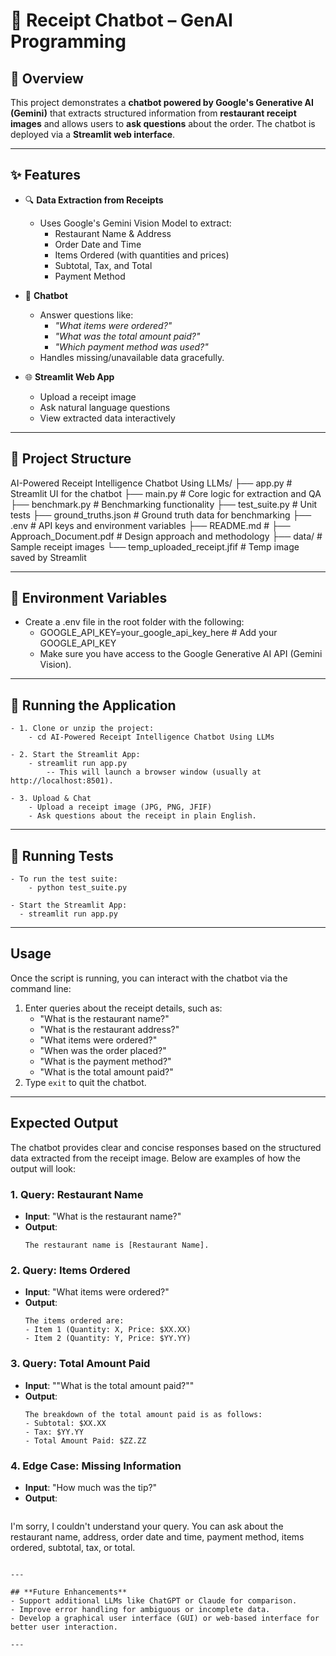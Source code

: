 # 🧾 Receipt Chatbot – GenAI Programming

## 📌 Overview

This project demonstrates a **chatbot powered by Google's Generative AI (Gemini)** that extracts structured information from **restaurant receipt images** and allows users to **ask questions** about the order. The chatbot is deployed via a **Streamlit web interface**.

---

## ✨ Features

- 🔍 **Data Extraction from Receipts**
  - Uses Google's Gemini Vision Model to extract:
    - Restaurant Name & Address
    - Order Date and Time
    - Items Ordered (with quantities and prices)
    - Subtotal, Tax, and Total
    - Payment Method

- 💬 **Chatbot**
  - Answer questions like:
    - *"What items were ordered?"*
    - *"What was the total amount paid?"*
    - *"Which payment method was used?"*
  - Handles missing/unavailable data gracefully.

- 🌐 **Streamlit Web App**
  - Upload a receipt image
  - Ask natural language questions
  - View extracted data interactively

---

## 📁 Project Structure
AI-Powered Receipt Intelligence Chatbot Using LLMs/
├── app.py                              # Streamlit UI for the chatbot
├── main.py                             # Core logic for extraction and QA
├── benchmark.py                        # Benchmarking functionality
├── test_suite.py                       # Unit tests
├── ground_truths.json                  # Ground truth data for benchmarking
├── .env                                # API keys and environment variables
├── README.md                           # 
├── Approach_Document.pdf               # Design approach and methodology
├── data/                               # Sample receipt images
└── temp_uploaded_receipt.jfif          # Temp image saved by Streamlit

---

##  🔐 Environment Variables

- Create a .env file in the root folder with the following:
  -  GOOGLE_API_KEY=your_google_api_key_here                                       # Add your GOOGLE_API_KEY
  -  Make sure you have access to the Google Generative AI API (Gemini Vision).

---

##  🚀 Running the Application
    
    - 1. Clone or unzip the project:
        - cd AI-Powered Receipt Intelligence Chatbot Using LLMs

    - 2. Start the Streamlit App:
        - streamlit run app.py
            -- This will launch a browser window (usually at http://localhost:8501).

    - 3. Upload & Chat
        - Upload a receipt image (JPG, PNG, JFIF)
        - Ask questions about the receipt in plain English.

---

## 🧪 Running Tests
    - To run the test suite:
        - python test_suite.py

    - Start the Streamlit App:
      - streamlit run app.py

---

## **Usage**
Once the script is running, you can interact with the chatbot via the command line:
1. Enter queries about the receipt details, such as:
   - "What is the restaurant name?"
   - "What is the restaurant address?"
   - "What items were ordered?"
   - "When was the order placed?"
   - "What is the payment method?"
   - "What is the total amount paid?"
2. Type `exit` to quit the chatbot.

---

## **Expected Output**
The chatbot provides clear and concise responses based on the structured data extracted from the receipt image. Below are examples of how the output will look:

### **1. Query: Restaurant Name**
- **Input**: "What is the restaurant name?"
- **Output**:  
  ```
  The restaurant name is [Restaurant Name].
  ```

### **2. Query: Items Ordered**
- **Input**: "What items were ordered?"
- **Output**:  
  ```
  The items ordered are:
  - Item 1 (Quantity: X, Price: $XX.XX)
  - Item 2 (Quantity: Y, Price: $YY.YY)
  ```

### **3. Query: Total Amount Paid**
- **Input**: ""What is the total amount paid?""
- **Output**:  
  ```
  The breakdown of the total amount paid is as follows:
  - Subtotal: $XX.XX
  - Tax: $YY.YY
  - Total Amount Paid: $ZZ.ZZ
  ```

### **4. Edge Case: Missing Information**
- **Input**: "How much was the tip?"
- **Output**:  
  ```
I'm sorry, I couldn't understand your query. You can ask about the restaurant name, address, order date and time, payment method, items ordered, subtotal, tax, or total.
  ```

---

## **Future Enhancements**
- Support additional LLMs like ChatGPT or Claude for comparison.
- Improve error handling for ambiguous or incomplete data.
- Develop a graphical user interface (GUI) or web-based interface for better user interaction.

---







